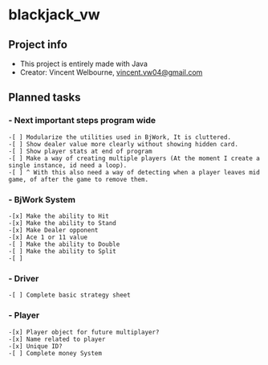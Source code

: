 # blackjack\_vw

## Project info
- This project is entirely made with Java
- Creator: Vincent Welbourne, vincent.vw04@gmail.com

## Planned tasks

### - Next important steps program wide
    -[ ] Modularize the utilities used in BjWork, It is cluttered.
    -[ ] Show dealer value more clearly without showing hidden card.
    -[ ] Show player stats at end of program
    -[ ] Make a way of creating multiple players (At the moment I create a single instance, id need a loop).
    -[ ] ^ With this also need a way of detecting when a player leaves mid game, of after the game to remove them.

### - BjWork System
    -[x] Make the ability to Hit
    -[x] Make the ability to Stand
    -[x] Make Dealer opponent
    -[x] Ace 1 or 11 value
    -[ ] Make the ability to Double
    -[ ] Make the ability to Split
    -[ ] 

### - Driver
    -[ ] Complete basic strategy sheet

### - Player
    -[x] Player object for future multiplayer?
    -[x] Name related to player
    -[x] Unique ID?
    -[ ] Complete money System
